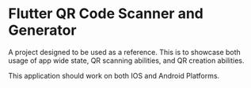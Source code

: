 # Flutter QR Code Scanner and Generator

A project designed to be used as a reference. This is to showcase both usage of app wide state, QR scanning abilities, and QR creation abilities.

This application should work on both IOS and Android Platforms.

